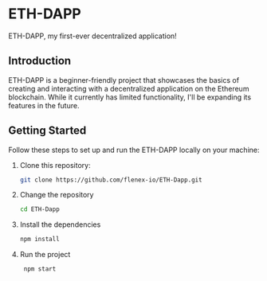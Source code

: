 # ETH-DAPP

ETH-DAPP, my first-ever decentralized application!

## Introduction

ETH-DAPP is a beginner-friendly project that showcases the basics of creating and interacting with a decentralized application on the Ethereum blockchain. While it currently has limited functionality, I'll be expanding its features in the future.

## Getting Started

Follow these steps to set up and run the ETH-DAPP locally on your machine:

1. Clone this repository:

   ```sh
   git clone https://github.com/flenex-io/ETH-Dapp.git

2. Change the repository

   ```sh
   cd ETH-Dapp

3. Install the dependencies

   ```sh
   npm install

4. Run the project

   ```sh
    npm start
